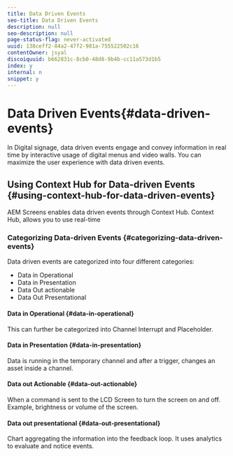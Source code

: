 ```yaml
---
title: Data Driven Events
seo-title: Data Driven Events
description: null
seo-description: null
page-status-flag: never-activated
uuid: 138ceff2-84a2-47f2-981a-755522502c16
contentOwner: jsyal
discoiquuid: b662831c-8cb0-48d8-9b4b-cc11a573d1b5
index: y
internal: n
snippet: y
---
```


# Data Driven Events{#data-driven-events}

In Digital signage, data driven events engage and convey information in real time by interactive usage of digital menus and video walls. You can maximize the user experience with data driven events.

## Using Context Hub for Data-driven Events {#using-context-hub-for-data-driven-events}

AEM Screens enables data driven events through Context Hub. Context Hub, allows you to use real-time

### Categorizing Data-driven Events {#categorizing-data-driven-events}

Data driven events are categorized into four different categories:

* Data in Operational
* Data in Presentation
* Data Out actionable
* Data Out Presentational

#### Data in Operational {#data-in-operational}

This can further be categorized into Channel Interrupt and Placeholder.

#### Data in Presentation {#data-in-presentation}

Data is running in the temporary channel and after a trigger, changes an asset inside a channel.

#### Data out Actionable {#data-out-actionable}

When a command is sent to the LCD Screen to turn the screen on and off. Example, brightness or volume of the screen.

#### Data out presentational {#data-out-presentational}

Chart aggregating the information into the feedback loop. It uses analytics to evaluate and notice events.
